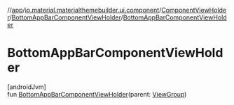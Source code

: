 //[app](../../../../index.md)/[io.material.materialthemebuilder.ui.component](../../index.md)/[ComponentViewHolder](../index.md)/[BottomAppBarComponentViewHolder](index.md)/[BottomAppBarComponentViewHolder](-bottom-app-bar-component-view-holder.md)

# BottomAppBarComponentViewHolder

[androidJvm]\
fun [BottomAppBarComponentViewHolder](-bottom-app-bar-component-view-holder.md)(parent: [ViewGroup](https://developer.android.com/reference/kotlin/android/view/ViewGroup.html))
